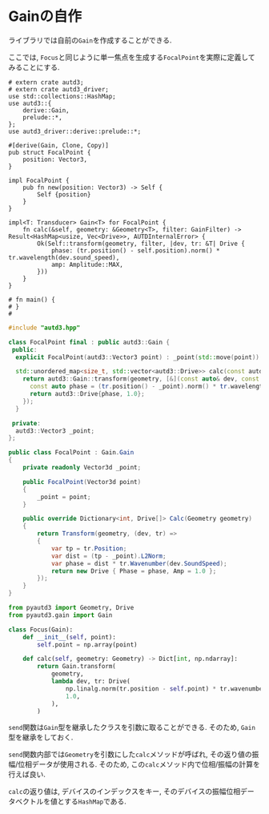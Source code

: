 # Gainの自作

ライブラリでは自前の`Gain`を作成することができる.

ここでは, `Focus`と同じように単一焦点を生成する`FocalPoint`を実際に定義してみることにする.

```rust,edition2021
# extern crate autd3;
# extern crate autd3_driver;
use std::collections::HashMap;
use autd3::{
    derive::Gain,
    prelude::*,
};
use autd3_driver::derive::prelude::*;

#[derive(Gain, Clone, Copy)]
pub struct FocalPoint {
    position: Vector3,
}

impl FocalPoint {
    pub fn new(position: Vector3) -> Self {
        Self {position}
    }
}

impl<T: Transducer> Gain<T> for FocalPoint {
    fn calc(&self, geometry: &Geometry<T>, filter: GainFilter) -> Result<HashMap<usize, Vec<Drive>>, AUTDInternalError> {
        Ok(Self::transform(geometry, filter, |dev, tr: &T| Drive {
            phase: (tr.position() - self.position).norm() * tr.wavelength(dev.sound_speed),
            amp: Amplitude::MAX,
        }))
    }
}

# fn main() { 
# }
#
```

```cpp
#include "autd3.hpp"

class FocalPoint final : public autd3::Gain {
 public:
  explicit FocalPoint(autd3::Vector3 point) : _point(std::move(point)) {}

  std::unordered_map<size_t, std::vector<autd3::Drive>> calc(const autd3::Geometry& geometry) const override {
    return autd3::Gain::transform(geometry, [&](const auto& dev, const auto& tr) {
      const auto phase = (tr.position() - _point).norm() * tr.wavelength(dev.sound_speed());
      return autd3::Drive{phase, 1.0};
    });
  }

 private:
  autd3::Vector3 _point;
};
```

```cs
public class FocalPoint : Gain.Gain
{
    private readonly Vector3d _point;

    public FocalPoint(Vector3d point)
    {
        _point = point;
    }

    public override Dictionary<int, Drive[]> Calc(Geometry geometry)
    {
        return Transform(geometry, (dev, tr) =>
        {
            var tp = tr.Position;
            var dist = (tp - _point).L2Norm;
            var phase = dist * tr.Wavenumber(dev.SoundSpeed);
            return new Drive { Phase = phase, Amp = 1.0 };
        });
    }
}
```

```python
from pyautd3 import Geometry, Drive
from pyautd3.gain import Gain

class Focus(Gain):
    def __init__(self, point):
        self.point = np.array(point)

    def calc(self, geometry: Geometry) -> Dict[int, np.ndarray]:
        return Gain.transform(
            geometry,
            lambda dev, tr: Drive(
                np.linalg.norm(tr.position - self.point) * tr.wavenumber(dev.sound_speed),
                1.0,
            ),
        )
```

`send`関数は`Gain`型を継承したクラスを引数に取ることができる.
そのため, `Gain`型を継承をしておく.

`send`関数内部では`Geometry`を引数にした`calc`メソッドが呼ばれ, その返り値の振幅/位相データが使用される.
そのため, この`calc`メソッド内で位相/振幅の計算を行えば良い.

`calc`の返り値は, デバイスのインデックスをキー, そのデバイスの振幅位相データベクトルを値とする`HashMap`である.
